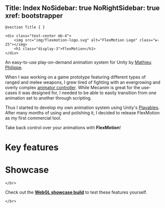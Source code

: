 Title: Index
NoSidebar: true
NoRightSidebar: true
xref: bootstrapper
---
```raw
@section Title { }

<div class="text-center mb-4">
    <img src="img/flexmotion-logo.svg" alt="FlexMotion Logo" class="w-25"></img>
	<h1 class="display-3">FlexMotion</h1>
</div>
```

<div class="text-center mb-4">

An easy-to-use play-on-demand animation system for Unity by [Mathieu Philippe](https://www.moartis.dev). 

When I was working on a game prototype featuring different types of ranged and melee weapons, I grew tired of fighting with an evergrowing and overly complex [animator controller](https://docs.unity3d.com/Manual/class-AnimatorController.html). While Mecanim is great for the use-cases it was designed for, I needed to be able to easily transition from one animation set to another through scripting.

Thus I started to develop my own animation system using Unity's [Playables](https://docs.unity3d.com/ScriptReference/Playables.Playable.html). After many months of using and polishing it, I decided to release FlexMotion as my first commercial tool.

Take back control over your animations with **FlexMotion**!

</div>

# Key features

<?! KeyFeatures /?>

# Showcase

```raw
</br>
```

Check out the **[WebGL showcase build](showcase)** to test these features yourself.

<?# Figure Src="/img/showcase.jpg" Class="text-center" Link="showcase" /?>

```raw
</br>
```
